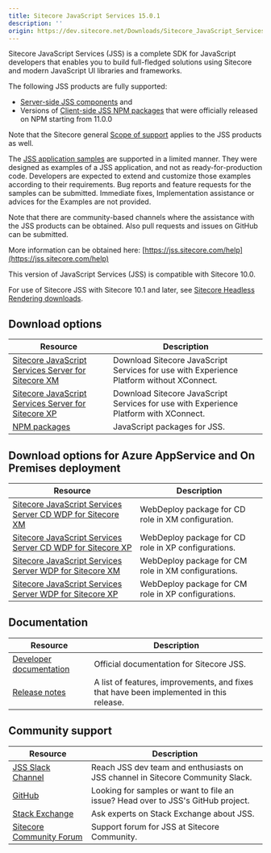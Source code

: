 ```yaml
---
title: Sitecore JavaScript Services 15.0.1
description: ''
origin: https://dev.sitecore.net/Downloads/Sitecore_JavaScript_Services/150/Sitecore_JavaScript_Services_1501
---
```


Sitecore JavaScript Services (JSS) is a complete SDK for JavaScript developers that enables you to build full-fledged solutions using Sitecore and modern JavaScript UI libraries and frameworks.

The following JSS products are fully supported:

-   [Server-side JSS components](/Downloads/Sitecore_JavaScript_Services) and
-   Versions of [Client-side JSS NPM packages](https://github.com/Sitecore/jss/tree/dev/packages) that were officially released on NPM starting from 11.0.0

Note that the Sitecore general [Scope of support](https://kb.sitecore.net/articles/463549#ScopeOfSupport) applies to the JSS products as well.

The [JSS application samples](https://github.com/Sitecore/jss/tree/dev/samples) are supported in a limited manner. They were designed as examples of a JSS application, and not as ready-for-production code. Developers are expected to extend and customize those examples according to their requirements. Bug reports and feature requests for the samples can be submitted. Immediate fixes, Implementation assistance or advices for the Examples are not provided.

Note that there are community-based channels where the assistance with the JSS products can be obtained. Also pull requests and issues on GitHub can be submitted.

More information can be obtained here: [https://jss.sitecore.com/help](https://jss.sitecore.com/help)

  <Alert variant='warning' mb={4}>
    <AlertIcon />
    

This version of JavaScript Services (JSS) is compatible with Sitecore 10.0.

For use of Sitecore JSS with Sitecore 10.1 and later, see [Sitecore Headless Rendering downloads](/downloads/Sitecore_Headless_Rendering).


  </Alert>
  

## Download options

 | Resource | Description |
 | --- | --- |
 | [Sitecore JavaScript Services Server for Sitecore XM](https://scdp.blob.core.windows.net/downloads/Sitecore%20JavaScript%20Services/150/Sitecore%20JavaScript%20Services%201501/Secure/ZIP/Sitecore%20JavaScript%20Services%20Server%20for%20Sitecore%2010.0.0%20XM%2015.0.1%20rev.%20201112.zip) | Download Sitecore JavaScript Services for use with Experience Platform without XConnect. |
 | [Sitecore JavaScript Services Server for Sitecore XP](https://scdp.blob.core.windows.net/downloads/Sitecore%20JavaScript%20Services/150/Sitecore%20JavaScript%20Services%201501/Secure/ZIP/Sitecore%20JavaScript%20Services%20Server%20for%20Sitecore%2010.0.0%20XP%2015.0.1%20rev.%20201112.zip) | Download Sitecore JavaScript Services for use with Experience Platform with XConnect. |
 | [NPM packages](https://www.npmjs.com/org/sitecore-jss) | JavaScript packages for JSS. |

## Download options for Azure AppService and On Premises deployment

 | Resource | Description |
 | --- | --- |
 | [Sitecore JavaScript Services Server CD WDP for Sitecore XM](https://scdp.blob.core.windows.net/downloads/Sitecore%20JavaScript%20Services/150/Sitecore%20JavaScript%20Services%201501/Secure/WDP/Sitecore%20JavaScript%20Services%20Server%20for%20Sitecore%2010.0.0%20XM%2015.0.1%20rev.%20201112%20CD.scwdp.zip) | WebDeploy package for CD role in XM configuration. |
 | [Sitecore JavaScript Services Server CD WDP for Sitecore XP](https://scdp.blob.core.windows.net/downloads/Sitecore%20JavaScript%20Services/150/Sitecore%20JavaScript%20Services%201501/Secure/WDP/Sitecore%20JavaScript%20Services%20Server%20for%20Sitecore%2010.0.0%20XP%2015.0.1%20rev.%20201112%20CD.scwdp.zip) | WebDeploy package for CD role in XP configurations. |
 | [Sitecore JavaScript Services Server WDP for Sitecore XM](https://scdp.blob.core.windows.net/downloads/Sitecore%20JavaScript%20Services/150/Sitecore%20JavaScript%20Services%201501/Secure/WDP/Sitecore%20JavaScript%20Services%20Server%20for%20Sitecore%2010.0.0%20XM%2015.0.1%20rev.%20201112.scwdp.zip) | WebDeploy package for CM role in XM configurations. |
 | [Sitecore JavaScript Services Server WDP for Sitecore XP](https://scdp.blob.core.windows.net/downloads/Sitecore%20JavaScript%20Services/150/Sitecore%20JavaScript%20Services%201501/Secure/WDP/Sitecore%20JavaScript%20Services%20Server%20for%20Sitecore%2010.0.0%20XP%2015.0.1%20rev.%20201112.scwdp.zip) | WebDeploy package for CM role in XP configurations. |

## Documentation

 | Resource | Description |
 | --- | --- |
 | [Developer documentation](https://jss.sitecore.net) | Official documentation for Sitecore JSS. |
 | [Release notes](https://jss.sitecore.net/release-notes) | A list of features, improvements, and fixes that have been implemented in this release. |

## Community support

 | Resource | Description |
 | --- | --- |
 | [JSS Slack Channel](https://sitecorechat.slack.com/messages/jss) | Reach JSS dev team and enthusiasts on JSS channel in Sitecore Community Slack. |
 | [GitHub](https://github.com/sitecore/jss) | Looking for samples or want to file an issue? Head over to JSS's GitHub project. |
 | [Stack Exchange](https://sitecore.stackexchange.com/questions/tagged/jss) | Ask experts on Stack Exchange about JSS. |
 | [Sitecore Community Forum](https://community.sitecore.net/developers/f/40) | Support forum for JSS at Sitecore Community. |